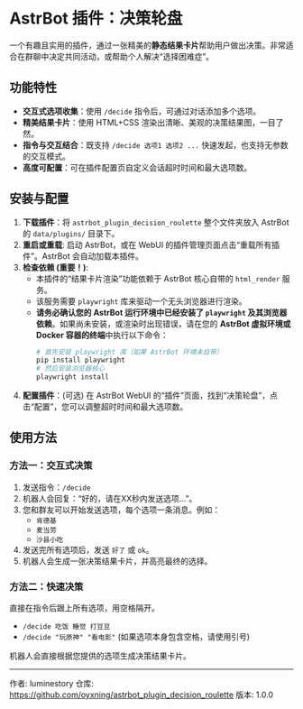 # AstrBot 插件：决策轮盘

一个有趣且实用的插件，通过一张精美的**静态结果卡片**帮助用户做出决策。非常适合在群聊中决定共同活动，或帮助个人解决“选择困难症”。

## 功能特性

- **交互式选项收集**：使用 `/decide` 指令后，可通过对话添加多个选项。
- **精美结果卡片**：使用 HTML+CSS 渲染出清晰、美观的决策结果图，一目了然。
- **指令与交互结合**：既支持 `/decide 选项1 选项2 ...` 快速发起，也支持无参数的交互模式。
- **高度可配置**：可在插件配置页自定义会话超时时间和最大选项数。

## 安装与配置

1.  **下载插件**：将 `astrbot_plugin_decision_roulette` 整个文件夹放入 AstrBot 的 `data/plugins/` 目录下。
2.  **重启或重载**: 启动 AstrBot，或在 WebUI 的插件管理页面点击“重载所有插件”。AstrBot 会自动加载本插件。
3.  **检查依赖 (重要！)**:
    - 本插件的“结果卡片渲染”功能依赖于 AstrBot 核心自带的 `html_render` 服务。
    - 该服务需要 `playwright` 库来驱动一个无头浏览器进行渲染。
    - **请务必确认您的 AstrBot 运行环境中已经安装了 `playwright` 及其浏览器依赖**。如果尚未安装，或渲染时出现错误，请在您的 **AstrBot 虚拟环境或 Docker 容器的终端**中执行以下命令：
      ```bash
      # 首先安装 playwright 库（如果 AstrBot 环境未自带）
      pip install playwright
      # 然后安装浏览器核心
      playwright install
      ```
4.  **配置插件**：(可选) 在 AstrBot WebUI 的“插件”页面，找到“决策轮盘”，点击“配置”，您可以调整超时时间和最大选项数。

## 使用方法

### 方法一：交互式决策

1.  发送指令：`/decide`
2.  机器人会回复：“好的，请在XX秒内发送选项...”。
3.  您和群友可以开始发送选项，每个选项一条消息。例如：
    - `肯德基`
    - `麦当劳`
    - `沙县小吃`
4.  发送完所有选项后，发送 `好了` 或 `ok`。
5.  机器人会生成一张决策结果卡片，并高亮最终的选择。

### 方法二：快速决策

直接在指令后跟上所有选项，用空格隔开。

- `/decide 吃饭 睡觉 打豆豆`
- `/decide "玩原神" "看电影"` (如果选项本身包含空格，请使用引号)

机器人会直接根据您提供的选项生成决策结果卡片。

---
作者: luminestory
仓库: https://github.com/oyxning/astrbot_plugin_decision_roulette
版本: 1.0.0